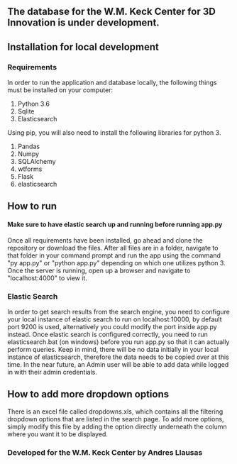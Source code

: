 ## The database for the W.M. Keck Center for 3D Innovation is under development.

## Installation for local development
### Requirements 
In order to run the application and database locally, the following things must be installed on your computer:
  1. Python 3.6
  2. Sqlite
  3. Elasticsearch
  
Using pip, you will also need to install the following libraries for python 3.
  1. Pandas
  2. Numpy
  3. SQLAlchemy
  4. wtforms
  5. Flask
  6. elasticsearch
  
## How to run
#### Make sure to have elastic search up and running before running app.py
Once all requirements have been installed, go ahead and clone the repository or download the files.
After all files are in a folder, navigate to that folder in your command prompt and run the app using
the command "py app.py" or "python app.py" depending on which one utilizes python 3. Once the server
is running, open up a browser and navigate to "localhost:4000" to view it.

### Elastic Search
In order to get search results from the search engine, you need to configure your local instance of elastic search
to run on localhost:10000, by default port 9200 is used, alternatively you could modify the port inside app.py instead. 
Once elastic search is configured correctly, you need to run elasticsearch.bat (on windows) before you run app.py
so that it can actually perform queries. Keep in mind, there will be no data initially in your local instance of 
elasticsearch, therefore the data needs to be copied over at this time. In the near future, an Admin user 
will be able to add data while logged in with their admin credentials. 

## How to add more dropdown options
There is an excel file called dropdowns.xls, which contains all the filtering dropdown options
that are listed in the search page. To add more options, simply modify this file by adding the 
option directly underneath the column where you want it to be displayed.


### Developed for the W.M. Keck Center by Andres Llausas
